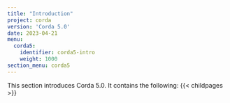 ```yaml
---
title: "Introduction"
project: corda
version: 'Corda 5.0'
date: 2023-04-21
menu:
  corda5:
    identifier: corda5-intro
    weight: 1000
section_menu: corda5
---
```

This section introduces Corda 5.0. It contains the following:
{{< childpages >}}